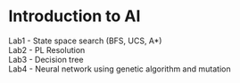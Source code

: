 # Introduction to AI

Lab1 - State space search (BFS, UCS, A*)<br>
Lab2 - PL Resolution<br>
Lab3 - Decision tree<br>
Lab4 - Neural network using genetic algorithm and mutation<br>
